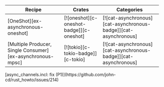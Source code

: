 | Recipe | Crates | Categories |
|--------|--------|------------|
| [OneShot][ex-asynchronous-oneshot] | [![oneshot][c-oneshot-badge]][c-oneshot] | [![cat-asynchronous][cat-asynchronous-badge]][cat-asynchronous] |
| [Multiple Producer, Single Consumer][ex-asynchronous-mpsc] | [![tokio][c-tokio-badge]][c-tokio] | [![cat-asynchronous][cat-asynchronous-badge]][cat-asynchronous] |

<div class="hidden">
[async_channels.incl:  fix (P1)](https://github.com/john-cd/rust_howto/issues/214)

</div>
